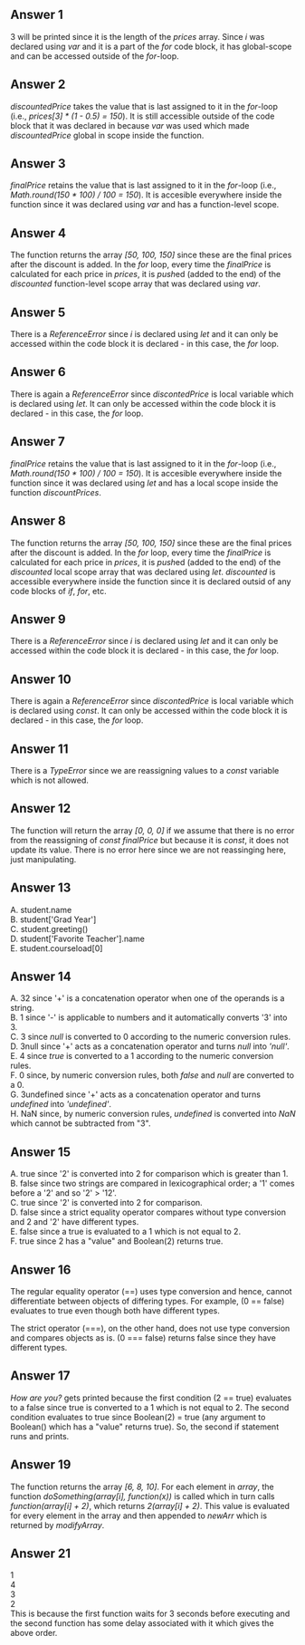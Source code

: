 ## Answer 1
3 will be printed since it is the length of the *prices* array. Since *i* was declared using *var* and it is a part of the *for* code block, it has global-scope and can be accessed outside of the *for*-loop.

## Answer 2
*discountedPrice* takes the value that is last assigned to it in the *for*-loop (i.e., *prices[3] * (1 - 0.5) = 150*). It is still accessible outside of the code block that it was declared in because *var* was used which made *discountedPrice* global in scope inside the function.

## Answer 3
*finalPrice* retains the value that is last assigned to it in the *for*-loop (i.e., *Math.round(150 * 100) / 100 = 150*). It is accesible everywhere inside the function since it was declared using *var* and has a function-level scope.

## Answer 4
The function returns the array *[50, 100, 150]* since these are the final prices after the discount is added. In the *for* loop, every time the *finalPrice* is calculated for each price in *prices*, it is *push*ed (added to the end) of the *discounted* function-level scope array that was declared using *var*.

## Answer 5
There is a *ReferenceError* since *i* is declared using *let* and it can only be accessed within the code block it is declared - in this case, the *for* loop.

## Answer 6
There is again a *ReferenceError* since *discontedPrice* is local variable which is declared using *let*. It can only be accessed within the code block it is declared - in this case, the *for* loop.

## Answer 7
*finalPrice* retains the value that is last assigned to it in the *for*-loop (i.e., *Math.round(150 * 100) / 100 = 150*). It is accesible everywhere inside the function since it was declared using *let* and has a local scope inside the function *discountPrices*.

## Answer 8
The function returns the array *[50, 100, 150]* since these are the final prices after the discount is added. In the *for* loop, every time the *finalPrice* is calculated for each price in *prices*, it is *push*ed (added to the end) of the *discounted* local scope array that was declared using *let*. *discounted* is accessible everywhere inside the function since it is declared outsid of any code blocks of *if*, *for*, etc.

## Answer 9
There is a *ReferenceError* since *i* is declared using *let* and it can only be accessed within the code block it is declared - in this case, the *for* loop.

## Answer 10
There is again a *ReferenceError* since *discontedPrice* is local variable which is declared using *const*. It can only be accessed within the code block it is declared - in this case, the *for* loop.

## Answer 11
There is a *TypeError* since we are reassigning values to a *const* variable which is not allowed.

## Answer 12
The function will return the array *[0, 0, 0]* if we assume that there is no error from the reassigning of *const finalPrice* but because it is *const*, it does not update its value. There is no error here since we are not reassinging here, just manipulating.

## Answer 13
A. student.name  
B. student['Grad Year']  
C. student.greeting()  
D. student['Favorite Teacher'].name  
E. student.courseload[0]

## Answer 14
A. 32 since '+' is a concatenation operator when one of the operands is a string.  
B. 1 since '-' is applicable to numbers and it automatically converts '3' into 3.  
C. 3 since *null* is converted to 0 according to the numeric conversion rules.  
D. 3null since '+' acts as a concatenation operator and turns *null* into *'null'*.  
E. 4 since *true* is converted to a 1 according to the numeric conversion rules.  
F. 0 since, by numeric conversion rules, both *false* and *null* are converted to a 0.  
G. 3undefined since '+' acts as a concatenation operator and turns *undefined* into *'undefined'*.  
H. NaN since, by numeric conversion rules, *undefined* is converted into *NaN* which cannot be subtracted from "3".

## Answer 15
A. true since '2' is converted into 2 for comparison which is greater than 1.  
B. false since two strings are compared in lexicographical order; a '1' comes before a '2' and so '2' > '12'.  
C. true since '2' is converted into 2 for comparison.  
D. false since a strict equality operator compares without type conversion and 2 and '2' have different types.  
E. false since a true is evaluated to a 1 which is not equal to 2.  
F. true since 2 has a "value" and Boolean(2) returns true.

## Answer 16
The regular equality operator (==) uses type conversion and hence, cannot differentiate between objects of differing types. For example, (0 == false) evaluates to true even though both have different types.

The strict operator (===), on the other hand, does not use type conversion and compares objects as is. (0 === false) returns false since they have different types.

## Answer 17
*How are you?* gets printed because the first condition (2 == true) evaluates to a false since true is converted to a 1 which is not equal to 2. The second condition evaluates to true since Boolean(2) = true (any argument to Boolean() which has a "value" returns true). So, the second if statement runs and prints.

## Answer 19
The function returns the array *[6, 8, 10]*. For each element in *array*, the function *doSomething(array[i], function(x))* is called which in turn calls *function(array[i] + 2)*, which returns *2(array[i] + 2)*. This value is evaluated for every element in the array and then appended to *newArr* which is returned by *modifyArray*.

## Answer 21
1  
4  
3  
2  
This is because the first function waits for 3 seconds before executing and the second function has some delay associated with it which gives the above order.